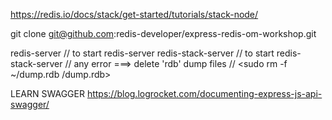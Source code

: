 https://redis.io/docs/stack/get-started/tutorials/stack-node/

git clone git@github.com:redis-developer/express-redis-om-workshop.git

redis-server                // to start redis-server
redis-stack-server          // to start redis-stack-server
                            // any error ===> delete 'rdb' dump files
                            // <sudo rm -f ~/dump.rdb /dump.rdb>

LEARN SWAGGER
https://blog.logrocket.com/documenting-express-js-api-swagger/
